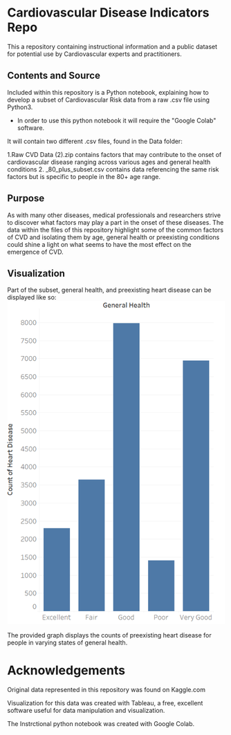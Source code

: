 # Cardiovascular Disease Indicators Repo
This a repository containing instructional information and a public dataset for potential use by Cardiovascular experts and practitioners.
## Contents and Source
Included within this repository is a Python notebook, explaining how to develop a subset of Cardiovascular Risk data from a raw .csv file using Python3.
- In order to use this python notebook it will require the "Google Colab" software.

It will contain two different .csv files, found in the Data folder:

1.Raw CVD Data (2).zip contains factors that may contribute to the onset of cardiovascular disease ranging across various ages and general health conditions
2. _80_plus_subset.csv contains data referencing the same risk factors but is specific to people in the 80+ age range.

## Purpose
As with many other diseases, medical professionals and researchers strive to discover what factors may play a part in the onset of these diseases. The data within the files of this repository highlight some of the common factors of CVD and isolating them by age, general health or preexisting conditions could shine a light on what seems to have the most effect on the emergence of CVD.
## Visualization


Part of the subset, general health, and preexisting heart disease can be displayed like so:
![alt text](https://github.com/oudeeee/Factors-affecting-Cardiovascular-Disease/blob/main/Screenshot%202024-04-22%20120025.png?raw=true)

The provided graph displays the counts of preexisting heart disease for people in varying states of general health.

# Acknowledgements 

Original data represented in this repository was found on Kaggle.com

Visualization for this data was created with Tableau, a free, excellent software useful for data manipulation and visualization.

The Instrctional python notebook was created with Google Colab.
